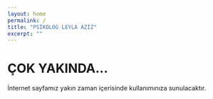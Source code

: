 ```yaml
---
layout: home
permalink: /
title: "PSİKOLOG LEYLA AZİZ"
excerpt: ""
---
```

# ÇOK YAKINDA...
İnternet sayfamız yakın zaman içerisinde kullanımınıza sunulacaktır.
